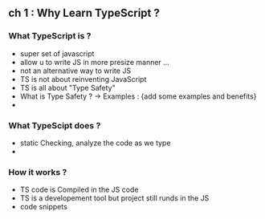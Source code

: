 ## ch 1 : Why Learn TypeScript ?

### What TypeScript is ?
- super set of javascript 
- allow u to write JS in more presize manner ...
- not an alternative way to write JS 
- TS is not about reinventing JavaScript
- TS is all about "Type Safety"
- What is Type Safety ? -> Examples : {add some examples and benefits} 
-
### What TypeScipt does ?
- static Checking, analyze the code as we type 
- 

### How it works ?
- TS code is Compiled in the JS code 
- TS is a developement tool but project still runds in the JS 
- code snippets
